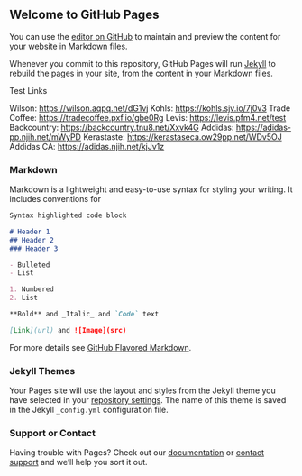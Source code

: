 ## Welcome to GitHub Pages

You can use the [editor on GitHub](https://github.com/notanotherthrowaway/testsite1/edit/master/index.md) to maintain and preview the content for your website in Markdown files.

Whenever you commit to this repository, GitHub Pages will run [Jekyll](https://jekyllrb.com/) to rebuild the pages in your site, from the content in your Markdown files.



Test Links

Wilson: https://wilson.aqpq.net/dG1vj
Kohls: https://kohls.sjv.io/7j0v3
Trade Coffee: https://tradecoffee.pxf.io/gbe0Rg
Levis: https://levis.pfm4.net/test
Backcountry: https://backcountry.tnu8.net/Xxvk4G
Addidas: https://adidas-pp.njih.net/mWyPD
Kerastaste: https://kerastaseca.ow29pp.net/WDv5OJ
Addidas CA: https://adidas.njih.net/kjJv1z

### Markdown

Markdown is a lightweight and easy-to-use syntax for styling your writing. It includes conventions for

```markdown
Syntax highlighted code block

# Header 1
## Header 2
### Header 3

- Bulleted
- List

1. Numbered
2. List

**Bold** and _Italic_ and `Code` text

[Link](url) and ![Image](src)
```

For more details see [GitHub Flavored Markdown](https://guides.github.com/features/mastering-markdown/).

### Jekyll Themes

Your Pages site will use the layout and styles from the Jekyll theme you have selected in your [repository settings](https://github.com/notanotherthrowaway/testsite1/settings). The name of this theme is saved in the Jekyll `_config.yml` configuration file.

### Support or Contact

Having trouble with Pages? Check out our [documentation](https://help.github.com/categories/github-pages-basics/) or [contact support](https://github.com/contact) and we’ll help you sort it out.



